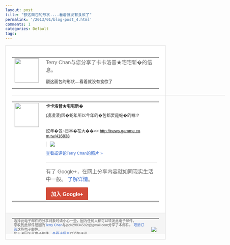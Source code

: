 ```yaml
---
layout: post
title: "额这面包的形状....看着就没有食欲了"
permalink: '/2013/01/blog-post_4.html'
comments: 1
categories: Default
tags: 
---
```

<!-- X-Notifications: 1:31674a9fd0000000 -->

<div style="border:solid 1px #dfdfdf;color:#686868;font:13px Arial"><div style="background-color:#fff;padding:20px;"><table cellpadding="0" cellspacing="0"><tr><td style="padding-right:15px;vertical-align:top"><a href="https://plus.google.com/_/notifications/emlink?emr=14900066512970582018&amp;emid=CODA3bS8zrQCFcpxTAodpDYAAA&amp;path=%2F108643996575278738906&amp;dt=1357294601728&amp;uob=8"><img height="75" src="https://lh3.googleusercontent.com/-KKRGTyJ5Bl0/AAAAAAAAAAI/AAAAAAAAtnY/R4QEWIp3Ur0/s75-c-k-a/photo.jpg" style="border:solid 1px #cccccc;" width="75"/></a></td><td style="width:578px;color:#333;font:13px Arial;vertical-align:top"><div style="color:#686868;font:16px Arial;padding-bottom:15px">Terry Chan与您分享了卡卡洛普★宅宅新�的信息。</div><div style="padding-bottom:10px">额这面包的形状....看着就没有食欲了</div></td></tr></table><div style="margin:20px 0;border-bottom:solid 1px #dfdfdf;width:670px"></div><table cellpadding="0" cellspacing="0"><tr><td style="padding-right:15px;vertical-align:top"><a href="https://plus.google.com/_/notifications/emlink?emr=14900066512970582018&amp;emid=CODA3bS8zrQCFcpxTAodpDYAAA&amp;path=%2F102979527886620469700&amp;dt=1357294601728&amp;uob=8"><img height="75" src="https://lh3.googleusercontent.com/-XQzgc_TyoDA/AAAAAAAAAAI/AAAAAAAAABs/a7C2hot5m34/s75-c-k-a/photo.jpg" style="border:solid 1px #cccccc;" width="75"/></a></td><td style="width:578px;color:#333;font:13px Arial;vertical-align:top"><div style="font-weight:bold;padding-bottom:10px">卡卡洛普★宅宅新�</div><div style="padding-bottom:10px">(凌凌漆)因�蛇年所以今年的�包都要是蛇<wbr/>�的嘛!?<br/><br/><br/>蛇年�包~日本�在大��&gt;&gt; <a class="ot-anchor" href="http://news.gamme.com.tw/416838">http://news.gamme.co<wbr/>m.tw/416838</a></div><div style="margin-bottom:10px;padding-left:10px; border-left:2px solid #EAEAEA"><span style="margin-right:5px"><a href="https://plus.google.com/_/notifications/emlink?emr=14900066512970582018&amp;emid=CODA3bS8zrQCFcpxTAodpDYAAA&amp;path=%2F108643996575278738906%2Fposts%2FevAtKgScxcB%3Fgpinv%3DAMIXal8Ryd7dsGWGSiDTH1FD83uxhsIDpE2HlkxYUU36GKIiKGu15wwHF4ym-Gn3KUKWGWabUQ8sDH8lyXpGufqt8mWB9hkt5BuX74te5lXN8-NnV00U_70&amp;dt=1357294601728&amp;uob=8" style="color:#3366CC;text-decoration:none;"><img border="0" src="https://lh5.googleusercontent.com/-5I8ymGAIwcQ/UOapxtcA1CI/AAAAAAAAKgs/UlUoqdzQwOM/h120/73297_10151417538299810_313217454_n%2B%25281%2529.jpg" style="max-height:200px;max-width:275px"/></a></span></div><a href="https://plus.google.com/_/notifications/emlink?emr=14900066512970582018&amp;emid=CODA3bS8zrQCFcpxTAodpDYAAA&amp;path=%2Fphotos%2F102979527886620469700%2Falbums%2F5829533432667546705%2F5829533439153460258%3Fgpinv%3DAMIXal8Ryd7dsGWGSiDTH1FD83uxhsIDpE2HlkxYUU36GKIiKGu15wwHF4ym-Gn3KUKWGWabUQ8sDH8lyXpGufqt8mWB9hkt5BuX74te5lXN8-NnV00U_70%26authkey%3DCJ2IgdWUnd3x5QE&amp;dt=1357294601728&amp;uob=8" style="color:#3366CC;text-decoration:none">查看或评论Terry Chan的照片 »</a><div style="margin-top:20px;border-top:solid 1px #dfdfdf"><div style="padding:15px 0;color:#686868;font:16px Arial">有了 Google+，在网上分享内容就如同现实生活中一般。 <a href="http://www.google.com/+/learnmore/" style="color:#3366CC;text-decoration:none">了解详情</a>。</div><a href="https://plus.google.com/_/notifications/emlink?emr=14900066512970582018&amp;emid=CODA3bS8zrQCFcpxTAodpDYAAA&amp;path=%2F%3Fgpinv%3DAMIXal8Ryd7dsGWGSiDTH1FD83uxhsIDpE2HlkxYUU36GKIiKGu15wwHF4ym-Gn3KUKWGWabUQ8sDH8lyXpGufqt8mWB9hkt5BuX74te5lXN8-NnV00U_70&amp;dt=1357294601728&amp;uob=8" style="display:inline-block;padding:7px 15px;background-color:#d44b38; color:#fff;font-size:16px; font-weight:bold;border-radius:2px;-webkit-border-radius:2px; -moz-border-radius:2px;border:solid 1px #c43b28; white-space:nowrap;text-decoration:none">加入 Google+</a></div></td></tr></table></div><div style="border-top:solid 1px #dfdfdf;padding:0 20px; background-color:#f5f5f5"><table cellpadding="0" cellspacing="0" style="height:50px"><tbody><tr><td style="vertical-align:middle;width:100%; color:#636363;font:11px Arial; line-height:120%">选择此电子邮件的分享对象时请小心一些，因为任何人都可以转发此电子邮件。<br/>您收到此邮件是因为<a href="https://plus.google.com/_/notifications/emlink?emr=14900066512970582018&amp;emid=CODA3bS8zrQCFcpxTAodpDYAAA&amp;path=%2F108643996575278738906%3Fgpinv%3DAMIXal8Ryd7dsGWGSiDTH1FD83uxhsIDpE2HlkxYUU36GKIiKGu15wwHF4ym-Gn3KUKWGWabUQ8sDH8lyXpGufqt8mWB9hkt5BuX74te5lXN8-NnV00U_70&amp;dt=1357294601728&amp;uob=8" style="color:#3366CC;text-decoration:none">Terry Chan</a>与jack29834582t@gmail.com分享了本邮件。 <a href="https://plus.google.com/_/notifications/emlink?emr=14900066512970582018&amp;emid=CODA3bS8zrQCFcpxTAodpDYAAA&amp;path=%2F_%2Fnonplus%2Femailsettings%3Fgpinv%3DAMIXal8Ryd7dsGWGSiDTH1FD83uxhsIDpE2HlkxYUU36GKIiKGu15wwHF4ym-Gn3KUKWGWabUQ8sDH8lyXpGufqt8mWB9hkt5BuX74te5lXN8-NnV00U_70%26est%3DADH5u8XiQmMMoVT9eq-QET0RFYOWyThBnWvlrqM381ALF-hqcf8N0Hs3m7MuhvLSTa0wR6rf3zG04yL784zCdCydjM6YnCeW5AcoQ1V2LXhD6WVTFZ03CVBrt8DLRvi3IhDCJTxTsPrUm3FCNt0TNhYdE5Zosn3-2w&amp;dt=1357294601728&amp;uob=8" style="color:#3366CC;text-decoration:none">取消订阅</a>这些电子邮件。<br/>您无法回复此电子邮件。<a href="https://plus.google.com/_/notifications/emlink?emr=14900066512970582018&amp;emid=CODA3bS8zrQCFcpxTAodpDYAAA&amp;path=%2F108643996575278738906%2Fposts%2FevAtKgScxcB%3Fgpinv%3DAMIXal8Ryd7dsGWGSiDTH1FD83uxhsIDpE2HlkxYUU36GKIiKGu15wwHF4ym-Gn3KUKWGWabUQ8sDH8lyXpGufqt8mWB9hkt5BuX74te5lXN8-NnV00U_70&amp;dt=1357294601728&amp;uob=8" style="color:#3366CC;text-decoration:none">查看该信息</a>以添加评论。<br/>Google Inc., 1600 Amphitheatre Pkwy, Mountain View, CA 94043 USA<br/></td><td><img src="https://ssl.gstatic.com/s2/oz/images/notifications/logo/google-plus-6617a72bb36cc548861652780c9e6ff1.png"/></td></tr></tbody></table></div></div>